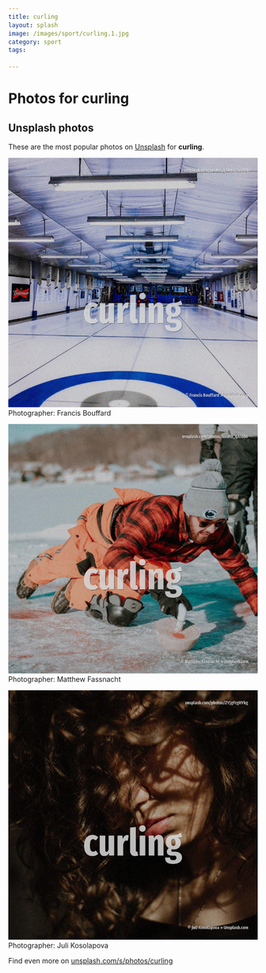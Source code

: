 ```yaml
---
title: curling
layout: splash
image: /images/sport/curling.1.jpg
category: sport
tags:

---
```

# Photos for curling
 
## Unsplash photos
These are the most popular photos on [Unsplash](https://unsplash.com) for **curling**.
 
![curling](/images/sport/curling.1.jpg)
Photographer:  Francis Bouffard
 
![curling](/images/sport/curling.2.jpg)
Photographer:  Matthew Fassnacht
 
![curling](/images/sport/curling.3.jpg)
Photographer:  Juli Kosolapova
 
Find even more on [unsplash.com/s/photos/curling](https://unsplash.com/s/photos/curling)
 

